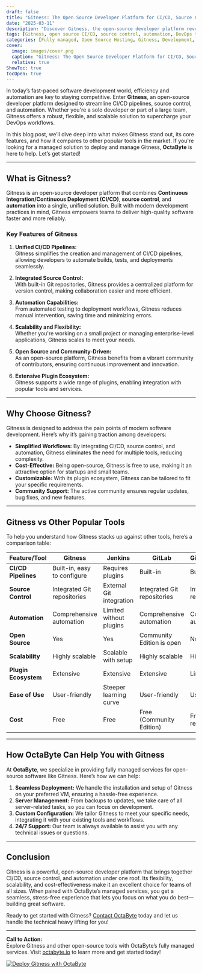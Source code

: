 ```yaml
---
draft: false
title: "Gitness: The Open Source Developer Platform for CI/CD, Source Control, and Automation"
date: "2025-03-11"
description: "Discover Gitness, the open-source developer platform revolutionizing CI/CD, source control, and automation. Learn how Gitness simplifies DevOps workflows, its key features, and how it compares to other popular tools like Jenkins, GitLab, and GitHub Actions."
tags: [Gitness, open source CI/CD, source control, automation, DevOps tools, Jenkins vs Gitness, GitLab vs Gitness, GitHub Actions vs Gitness, open source developer platform, managed open source services, OctaByte]
categories: [Fully managed, Open Source Hosting, Gitness, Development, Dev Tools]
cover:
  image: images/cover.png
  caption: "Gitness: The Open Source Developer Platform for CI/CD, Source Control, and Automation"
  relative: true
ShowToc: true
TocOpen: true
---
```



In today’s fast-paced software development world, efficiency and automation are key to staying competitive. Enter **Gitness**, an open-source developer platform designed to streamline CI/CD pipelines, source control, and automation. Whether you're a solo developer or part of a large team, Gitness offers a robust, flexible, and scalable solution to supercharge your DevOps workflows.

In this blog post, we’ll dive deep into what makes Gitness stand out, its core features, and how it compares to other popular tools in the market. If you're looking for a managed solution to deploy and manage Gitness, **OctaByte** is here to help. Let’s get started!

---

## What is Gitness?

Gitness is an open-source developer platform that combines **Continuous Integration/Continuous Deployment (CI/CD)**, **source control**, and **automation** into a single, unified solution. Built with modern development practices in mind, Gitness empowers teams to deliver high-quality software faster and more reliably.

### Key Features of Gitness

1. **Unified CI/CD Pipelines:**  
   Gitness simplifies the creation and management of CI/CD pipelines, allowing developers to automate builds, tests, and deployments seamlessly.

2. **Integrated Source Control:**  
   With built-in Git repositories, Gitness provides a centralized platform for version control, making collaboration easier and more efficient.

3. **Automation Capabilities:**  
   From automated testing to deployment workflows, Gitness reduces manual intervention, saving time and minimizing errors.

4. **Scalability and Flexibility:**  
   Whether you're working on a small project or managing enterprise-level applications, Gitness scales to meet your needs.

5. **Open Source and Community-Driven:**  
   As an open-source platform, Gitness benefits from a vibrant community of contributors, ensuring continuous improvement and innovation.

6. **Extensive Plugin Ecosystem:**  
   Gitness supports a wide range of plugins, enabling integration with popular tools and services.

---

## Why Choose Gitness?

Gitness is designed to address the pain points of modern software development. Here’s why it’s gaining traction among developers:

- **Simplified Workflows:** By integrating CI/CD, source control, and automation, Gitness eliminates the need for multiple tools, reducing complexity.
- **Cost-Effective:** Being open-source, Gitness is free to use, making it an attractive option for startups and small teams.
- **Customizable:** With its plugin ecosystem, Gitness can be tailored to fit your specific requirements.
- **Community Support:** The active community ensures regular updates, bug fixes, and new features.

---

## Gitness vs Other Popular Tools

To help you understand how Gitness stacks up against other tools, here’s a comparison table:

| Feature/Tool          | Gitness                     | Jenkins                     | GitLab                      | GitHub Actions              |
|------------------------|-----------------------------|-----------------------------|-----------------------------|-----------------------------|
| **CI/CD Pipelines**    | Built-in, easy to configure | Requires plugins            | Built-in                    | Built-in                    |
| **Source Control**     | Integrated Git repositories | External Git integration    | Integrated Git repositories | Integrated Git repositories |
| **Automation**         | Comprehensive automation    | Limited without plugins     | Comprehensive automation    | Comprehensive automation    |
| **Open Source**        | Yes                         | Yes                         | Community Edition is open   | No                          |
| **Scalability**        | Highly scalable             | Scalable with setup         | Highly scalable             | Highly scalable             |
| **Plugin Ecosystem**   | Extensive                   | Extensive                   | Extensive                   | Limited                     |
| **Ease of Use**        | User-friendly               | Steeper learning curve      | User-friendly               | User-friendly               |
| **Cost**               | Free                        | Free                        | Free (Community Edition)    | Free for public repos       |

---

## How OctaByte Can Help You with Gitness

At **OctaByte**, we specialize in providing fully managed services for open-source software like Gitness. Here’s how we can help:

1. **Seamless Deployment:** We handle the installation and setup of Gitness on your preferred VM, ensuring a hassle-free experience.
2. **Server Management:** From backups to updates, we take care of all server-related tasks, so you can focus on development.
3. **Custom Configuration:** We tailor Gitness to meet your specific needs, integrating it with your existing tools and workflows.
4. **24/7 Support:** Our team is always available to assist you with any technical issues or questions.

---

## Conclusion

Gitness is a powerful, open-source developer platform that brings together CI/CD, source control, and automation under one roof. Its flexibility, scalability, and cost-effectiveness make it an excellent choice for teams of all sizes. When paired with OctaByte’s managed services, you get a seamless, stress-free experience that lets you focus on what you do best—building great software.

Ready to get started with Gitness? [Contact OctaByte](https://octabyte.io) today and let us handle the technical heavy lifting for you!

---

**Call to Action:**  
Explore Gitness and other open-source tools with OctaByte’s fully managed services. Visit [octabyte.io](https://octabyte.io) to learn more and get started today!

[![Deploy Gitness with OctaByte](/images/deploy-on-octabyte.png)](https://octabyte.io/fully-managed-open-source-services/development/dev-tools/gitness)